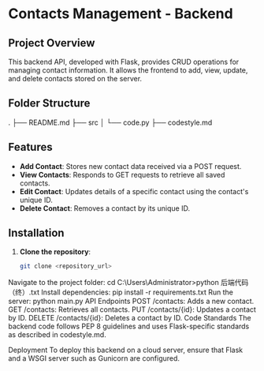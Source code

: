 # Contacts Management - Backend

## Project Overview
This backend API, developed with Flask, provides CRUD operations for managing contact information. It allows the frontend to add, view, update, and delete contacts stored on the server.

## Folder Structure
. ├── README.md ├── src │ └── code.py ├── codestyle.md

## Features
- **Add Contact**: Stores new contact data received via a POST request.
- **View Contacts**: Responds to GET requests to retrieve all saved contacts.
- **Edit Contact**: Updates details of a specific contact using the contact's unique ID.
- **Delete Contact**: Removes a contact by its unique ID.

## Installation
1. **Clone the repository**:
   ```bash
   git clone <repository_url>
Navigate to the project folder:
cd C:\Users\Administrator>python 后端代码（终）.txt
Install dependencies:
pip install -r requirements.txt
Run the server:
python main.py
API Endpoints
POST /contacts: Adds a new contact.
GET /contacts: Retrieves all contacts.
PUT /contacts/{id}: Updates a contact by ID.
DELETE /contacts/{id}: Deletes a contact by ID.
Code Standards
The backend code follows PEP 8 guidelines and uses Flask-specific standards as described in codestyle.md.

Deployment
To deploy this backend on a cloud server, ensure that Flask and a WSGI server such as Gunicorn are configured.
